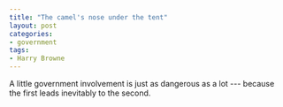 ```yaml
---
title: "The camel's nose under the tent"
layout: post
categories:
- government
tags:
- Harry Browne
---
```


A little government involvement is just as dangerous as a lot --- because the first leads inevitably to the second.

<div class="grammarly-disable-indicator"></div>